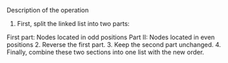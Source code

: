 Description of the operation
1. First, split the linked list into two parts:

First part: Nodes located in odd positions
Part II: Nodes located in even positions
2. Reverse the first part. 3. Keep the second part unchanged. 4. Finally, combine these two sections into one list with the new order.